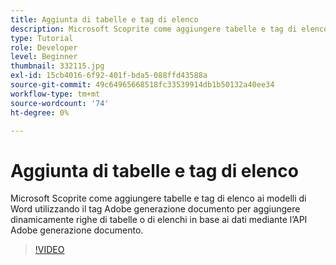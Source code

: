 ```yaml
---
title: Aggiunta di tabelle e tag di elenco
description: Microsoft Scoprite come aggiungere tabelle e tag di elenco ai modelli di Word utilizzando il tag Adobe generazione documento per aggiungere dinamicamente righe di tabelle o di elenchi in base ai dati mediante l’API Adobe generazione documento
type: Tutorial
role: Developer
level: Beginner
thumbnail: 332115.jpg
exl-id: 15cb4016-6f92-401f-bda5-088ffd43588a
source-git-commit: 49c64965668518fc33539914db1b50132a40ee34
workflow-type: tm+mt
source-wordcount: '74'
ht-degree: 0%

---
```


# Aggiunta di tabelle e tag di elenco

Microsoft Scoprite come aggiungere tabelle e tag di elenco ai modelli di Word utilizzando il tag Adobe generazione documento per aggiungere dinamicamente righe di tabelle o di elenchi in base ai dati mediante l’API Adobe generazione documento.

>[!VIDEO](https://video.tv.adobe.com/v/332115?hidetitle=true)
